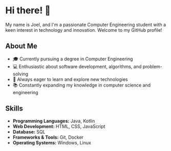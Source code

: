 # Hi there! 👋

My name is Joel, and I'm a passionate Computer Engineering student with a keen interest in technology and innovation. Welcome to my GitHub profile!

## About Me
- 🎓 Currently pursuing a degree in Computer Engineering
- 💻 Enthusiastic about software development, algorithms, and problem-solving
- 🌱 Always eager to learn and explore new technologies
- 📚 Constantly expanding my knowledge in computer science and engineering

## Skills
- **Programming Languages:** Java, Kotlin
- **Web Development:** HTML, CSS, JavaScript
- **Database:** SQL
- **Frameworks & Tools:** Git, Docker
- **Operating Systems:** Windows, Linux
